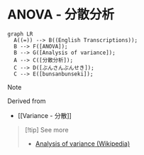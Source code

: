 # ANOVA - 分散分析
``` mermaid
graph LR
  A((=)) --> B((English Transcriptions));
  B --> F([ANOVA]);
  B --> G([Analysis of variance]);
  A --> C([分散分析]);
  C --> D([ぶんさんぶんせき]);
  C --> E([bunsanbunseki]);
```
> [!NOTE]
> Derived from
>  - [[Variance - 分散]]

> [!tip] See more
> - [Analysis of variance (Wikipedia)](https://en.wikipedia.org/wiki/Analysis_of_variance)

